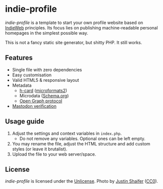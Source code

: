 # indie-profile

*indie-profile* is a template to start your own profile website based on [IndieWeb](https://indieweb.org) principles. Its focus lies on publishing machine-readable personal homepages in the simplest possible way.

This is not a fancy static site generator, but shitty PHP. It still works.

## Features

- Single file with zero dependencies
- Easy customisation
- Valid HTML5 & responsive layout
- Metadata
    - [h-card](https://microformats.org/wiki/h-card) ([microformats2](https://microformats.org/wiki/microformats2))
    - Microdata ([Schema.org](https://schema.org))
    - [Open Graph protocol](https://ogp.me)
- [Mastodon verification](https://joinmastodon.org/verification)

## Usage guide

1. Adjust the settings and context variables in `index.php`.
    - Do not remove any variables. Optional ones can be left empty.
2. You may rename the file, adjust the HTML structure and add custom styles (or leave it brutalist).
3. Upload the file to your web server/space.

## License

*indie-profile* is licensed under the [Unlicense](https://unlicense.org). Photo by [Justin Shaifer](https://www.pexels.com/photo/photography-of-a-guy-wearing-green-shirt-1222271/) ([CC0](https://creativecommons.org/public-domain/cc0/)).
